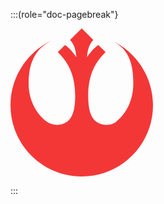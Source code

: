 :::(role="doc-pagebreak"}

<svg width="228" height="237" viewBox="0 0 228 237" fill="none" xmlns="http://www.w3.org/2000/svg">
<path d="M87.3353 26.4637L75.6985 38.1005C91.4315 53.2674 103.5 73.5 103.5 108C103.5 129.5 99.5616 142.341 91 149C82.3473 155.73 68.6108 156.914 56.8998 148.553C38.9311 134.061 29 112.313 29 88C29 58.7272 37.3474 33.1729 66.0933 19.5244C47.8165 28.0004 32.1627 41.1761 20.6836 57.5C7.6514 76.0325 0 98.6227 0 123C0 185.96 51.0395 237 114 237C176.96 237 228 185.96 228 123C228 77.1507 200.933 37.6232 161.907 19.5244C190.653 33.1729 196.5 58.7272 196.5 88C196.5 113.66 186.303 136.463 167.118 150.894C156.335 156.601 144.535 155.017 136.799 149C128.237 142.341 124.299 129.5 124.299 108C124.299 73.5 136.367 53.2674 152.101 38.1005L140.464 26.4637C132.389 32.589 128.705 37.3164 122.299 46C123.992 30.3733 126.565 25.5211 132.5 18.5L114 0L95.299 18.5C101.234 25.5211 103.807 30.3733 105.5 46C99.0938 37.3164 95.4101 32.589 87.3353 26.4637Z" fill="#F33737"/>
</svg>

:::
